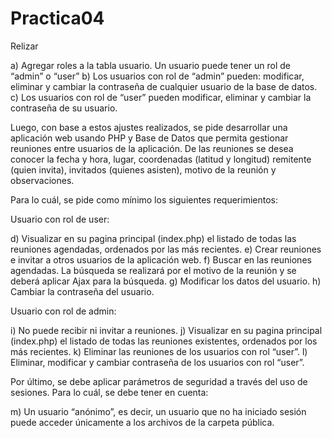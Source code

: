 # Practica04
Relizar
 
a) Agregar roles a la tabla usuario. Un usuario puede tener un rol de “admin” o “user” 
b) Los usuarios con rol de “admin” pueden: modificar, eliminar y cambiar la contraseña de cualquier usuario de la base de datos. 
c) Los usuarios con rol de “user” pueden modificar, eliminar y cambiar la contraseña de su usuario. 
 
Luego, con base a estos ajustes realizados, se pide desarrollar una aplicación web usando PHP y Base de Datos que permita gestionar reuniones entre usuarios de la aplicación. De las reuniones se desea conocer la fecha y hora, lugar, coordenadas (latitud y longitud) remitente (quien invita), invitados (quienes asisten), motivo de la reunión y observaciones.  
 
Para lo cuál, se pide como mínimo los siguientes requerimientos: 
 
Usuario con  rol de user: 
 
d) Visualizar en su pagina principal (index.php) el listado de todas las reuniones agendadas, ordenados por las más recientes. e) Crear reuniones e invitar a otros usuarios de la aplicación web. f) Buscar en las reuniones agendadas. La búsqueda se realizará por el motivo de la reunión y se deberá aplicar Ajax para la búsqueda. g) Modificar los datos del usuario. h) Cambiar la contraseña del usuario. 
 
Usuario con rol de admin: 
 
i) No puede recibir ni invitar a reuniones. j) Visualizar en su pagina principal (index.php) el listado de todas las reuniones existentes, ordenados por los más recientes. k) Eliminar las reuniones de los usuarios con rol “user”. l) Eliminar, modificar y cambiar contraseña de los usuarios con rol “user”. 
 
Por último, se debe aplicar parámetros de seguridad a través del uso de sesiones. Para lo cuál, se debe tener en cuenta: 
 
m) Un usuario “anónimo”, es decir, un usuario que no ha iniciado sesión puede acceder únicamente a los archivos de la carpeta pública. 
